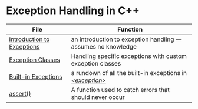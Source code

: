 # Exception Handling in C++
| File | Function |
| ---- | -------- |
| [Introduction to Exceptions](https://github.com/EthanC2/Notes-and-Writeups/blob/main/C%2B%2B/Exception%20Handling/Introduction%20to%20Exception%20Handling.md) | an introduction to exception handling — assumes no knowledge |
| [Exception Classes](https://github.com/EthanC2/Notes-and-Writeups/blob/main/C%2B%2B/Exception%20Handling/Exception%20Classes.md) | Handling specific exceptions with custom exception classes |
| [Built-in Exceptions](https://github.com/EthanC2/Notes-and-Writeups/blob/main/C%2B%2B/Exception%20Handling/Built-in%20Exceptions.md) | a rundown of all the built-in exceptions in [_\<exception\>_](https://en.cppreference.com/w/cpp/error/exception) |
| [assert()](https://github.com/EthanC2/Notes-and-Writeups/blob/main/C%2B%2B/Exception%20Handling/Assert.md) | A function used to catch errors that should never occur |
